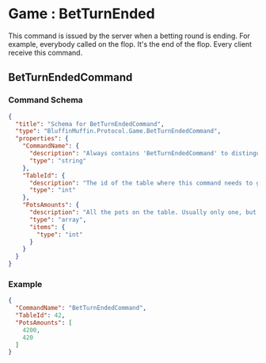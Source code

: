 # Game : BetTurnEnded

This command is issued by the server when a betting round is ending. For example, everybody called on the flop. It's the end of the flop. Every client receive this command.

## BetTurnEndedCommand

### Command Schema

```json
{
  "title": "Schema for BetTurnEndedCommand",
  "type": "BluffinMuffin.Protocol.Game.BetTurnEndedCommand",
  "properties": {
    "CommandName": {
      "description": "Always contains 'BetTurnEndedCommand' to distinguish the command from others.",
      "type": "string"
    },
    "TableId": {
      "description": "The id of the table where this command needs to go",
      "type": "int"
    },
    "PotsAmounts": {
      "description": "All the pots on the table. Usually only one, but can have more if some players are all-in.",
      "type": "array",
      "items": {
        "type": "int"
      }
    }
  }
}
```

### Example

```json
{
  "CommandName": "BetTurnEndedCommand",
  "TableId": 42,
  "PotsAmounts": [
    4200,
    420
  ]
}
```

